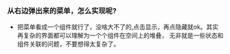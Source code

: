 ### 从右边弹出来的菜单，怎么实现呢?
* 把菜单看成一个组件就行了，没啥大不了的,点击显示，再点隐藏就ok。其实再复杂的界面都可以理解为一个个组件在空间上的堆叠，
无非就是一些状态和组件关联的问题，不要想得太复杂了。
